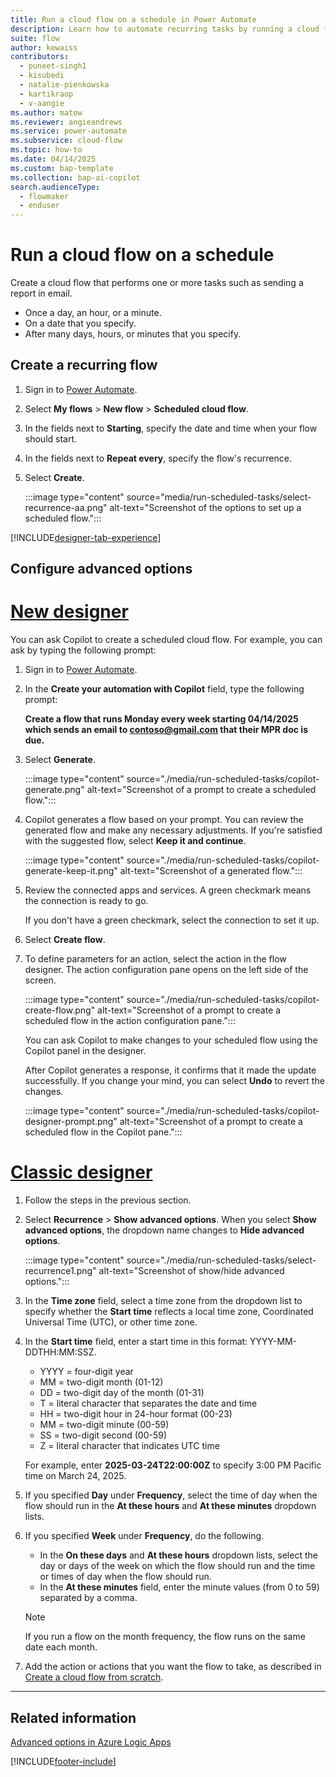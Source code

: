 ```yaml
---
title: Run a cloud flow on a schedule in Power Automate
description: Learn how to automate recurring tasks by running a cloud flow on a schedule, such as every day or every hour.
suite: flow
author: kewaiss
contributors:
  - puneet-singh1
  - kisubedi
  - natalie-pienkowska
  - kartikraop
  - v-aangie
ms.author: matow
ms.reviewer: angieandrews
ms.service: power-automate
ms.subservice: cloud-flow
ms.topic: how-to
ms.date: 04/14/2025
ms.custom: bap-template
ms.collection: bap-ai-copilot
search.audienceType: 
  - flowmaker
  - enduser
---
```

# Run a cloud flow on a schedule

Create a cloud flow that performs one or more tasks such as sending a report in email.

- Once a day, an hour, or a minute.
- On a date that you specify.
- After many days, hours, or minutes that you specify.

## Create a recurring flow

1. Sign in to [Power Automate](https://make.powerautomate.com).
1. Select **My flows** > **New flow** > **Scheduled cloud flow**.
1. In the fields next to **Starting**, specify the date and time when your flow should start.
1. In the fields next to **Repeat every**, specify the flow's recurrence.
1. Select **Create**.

    :::image type="content" source="media/run-scheduled-tasks/select-recurrence-aa.png" alt-text="Screenshot of the options to set up a scheduled flow.":::

[!INCLUDE[designer-tab-experience](./includes/designer-tab-experience.md)]

## Configure advanced options

# [New designer](#tab/new-designer)

You can ask Copilot to create a scheduled cloud flow. For example, you can ask by typing the following prompt:

1. Sign in to [Power Automate](https://make.powerautomate.com).
1. In the **Create your automation with Copilot** field, type the following prompt:

    **Create a flow that runs Monday every week starting 04/14/2025 which sends an email to contoso@gmail.com that their MPR doc is due.**

1. Select **Generate**.

    :::image type="content" source="./media/run-scheduled-tasks/copilot-generate.png" alt-text="Screenshot of a prompt to create a scheduled flow.":::

1. Copilot generates a flow based on your prompt. You can review the generated flow and make any necessary adjustments. If you're satisfied with the suggested flow, select **Keep it and continue**.

    :::image type="content" source="./media/run-scheduled-tasks/copilot-generate-keep-it.png" alt-text="Screenshot of a generated flow.":::

1. Review the connected apps and services. A green checkmark means the connection is ready to go.

    If you don't have a green checkmark, select the connection to set it up.

1. Select **Create flow**.

1. To define parameters for an action, select the action in the flow designer. The action configuration pane opens on the left side of the screen.

    :::image type="content" source="./media/run-scheduled-tasks/copilot-create-flow.png" alt-text="Screenshot of a prompt to create a scheduled flow in the action configuration pane.":::

    You can ask Copilot to make changes to your scheduled flow using the Copilot panel in the designer.

    After Copilot generates a response, it confirms that it made the update successfully. If you change your mind, you can select **Undo** to revert the changes.

    :::image type="content" source="./media/run-scheduled-tasks/copilot-designer-prompt.png" alt-text="Screenshot of a prompt to create a scheduled flow in the Copilot pane.":::

# [Classic designer](#tab/classic-designer)

1. Follow the steps in the previous section.
1. Select **Recurrence** > **Show advanced options**. When you select **Show advanced options**, the dropdown name changes to **Hide advanced options**.

    :::image type="content" source="./media/run-scheduled-tasks/select-recurrence1.png" alt-text="Screenshot of show/hide advanced options.":::

1. In the **Time zone** field, select a time zone from the dropdown list to specify whether the **Start time** reflects a local time zone, Coordinated Universal Time (UTC), or other time zone.
1. In the **Start time** field, enter a start time in this format: YYYY-MM-DDTHH:MM:SSZ.
    - YYYY = four-digit year
    - MM = two-digit month (01-12)
    - DD = two-digit day of the month (01-31)
    - T = literal character that separates the date and time
    - HH = two-digit hour in 24-hour format (00-23)
    - MM = two-digit minute (00-59)
    - SS = two-digit second (00-59)
    - Z = literal character that indicates UTC time

    For example, enter **2025-03-24T22:00:00Z** to specify 3:00 PM Pacific time on March 24, 2025.
1. If you specified **Day** under **Frequency**, select the time of day when the flow should run in the **At these hours** and **At these minutes** dropdown lists.
1. If you specified **Week** under **Frequency**, do the following.<br/>
    - In the **On these days** and **At these hours** dropdown lists, select the day or days of the week on which the flow should run and the time or times of day when the flow should run.
    - In the **At these minutes** field, enter the minute values (from 0 to 59) separated by a comma.

   > [!NOTE]
   > If you run a flow on the month frequency, the flow runs on the same date each month.

1. Add the action or actions that you want the flow to take, as described in [Create a cloud flow from scratch](get-started-logic-flow.md).

---

## Related information

[Advanced options in Azure Logic Apps](/azure/connectors/connectors-native-recurrence)

[!INCLUDE[footer-include](includes/footer-banner.md)]
